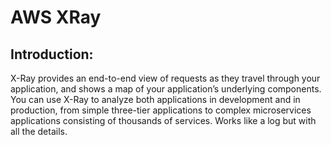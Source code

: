 # AWS XRay
## Introduction:
X-Ray provides an end-to-end view of requests as they travel through your application, and
shows a map of your application’s underlying components. You can use X-Ray to analyze
both applications in development and in production, from simple three-tier applications to
complex microservices applications consisting of thousands of services. Works like a log but
with all the details.